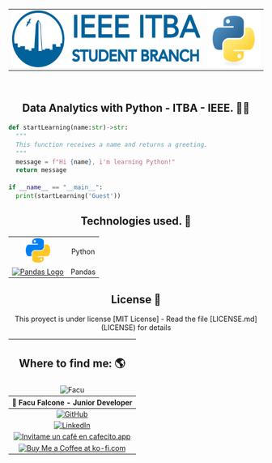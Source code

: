 <table align='center'>
  <tr>
    <td><img alt="ITBA_IEEE Logo" src="https://github.com/caidevOficial/Logos/blob/master/Instituciones/logo_oficial_itba_ieee.png?raw=true" height="112px" /></td>
    <td><img alt="Python Logo" src="https://github.com/devicons/devicon/raw/master/icons/python/python-original.svg?raw=true" height="112px" /></td>
  </tr>
  </table>
  </br>

<h2 align='center'>Data Analytics with Python - ITBA - IEEE. 👨‍💻</h2>

```python
def startLearning(name:str)->str:
  """
  This function receives a name and returns a greeting.
  """
  message = f"Hi {name}, i'm learning Python!"
  return message

if __name__ == "__main__":
  print(startLearning('Guest'))

```

<table align='center'>
  <tr align='center'>
    <h2 align='center'>Technologies used. 📌</h2>
    <td>
      <a href="https://www.python.org/downloads/"><img alt="Pyhton Logo" src="https://github.com/caidevOficial/Logos/blob/master/Lenguajes/py_logo1_1.png?raw=true" width="50px" height="50px" /></a>
    </td>
    <td><center>Python</center></td>
  </tr>
  <tr align='center'>
    <td>
      <a href="https://pandas.pydata.org/"><img alt="Pandas Logo" src="https://upload.wikimedia.org/wikipedia/commons/thumb/e/ed/Pandas_logo.svg/1200px-Pandas_logo.svg.png?raw=true" height="50px" /></a>
    </td>
    <td><center>Pandas</center></td>
  </tr>
</table>

<h2 align='center'>License 📄</h2>

<p align='center'>This proyect is under license [MIT License] - Read the file [LICENSE.md](LICENSE) for details</p>


<table align='center'>
  <theader>
  <th><h2 align='center'>Where to find me: 🌎</h2></th>
    <tr align='center'>
      <td>
        <img class="circular" alt="Facu" src="https://avatars1.githubusercontent.com/u/12877139?s=400&u=d369ee24466653d9bbeeb9654930e3ff1c67b76a&v=4" width="80px" height="80px" />
      </td>
    </tr>
    <th><center>🤴 Facu Falcone - Junior Developer</center></th>
    </theader>
    <tbody>
    <tr align='center'>
      <td>
        <a href="https://github.com/caidevOficial/">
          <img alt="GitHub" src="https://img.shields.io/badge/GitHub-%2312100E.svg?&style=for-the-badge&logo=Github&logoColor=white" width="125px" height="30px" />
        </a>
      </td>
    </tr>
    <tr align='center'>
      <td>
          <a href="https://www.linkedin.com/in/facundo-falcone/">
            <img alt="LinkedIn" src="https://img.shields.io/badge/linkedin-%230077B5.svg?&style=for-the-badge&logo=linkedin&logoColor=white" width="125px" height="30px" />
          </a>
      </td>
    </tr>
    <tr align='center'>
      <td>
        <a href="https://cafecito.app/caidevoficial/">
          <img alt='Invitame un café en cafecito.app' srcset='https://cdn.cafecito.app/imgs/buttons/button_5.png 1x, https://cdn.cafecito.app/imgs/buttons/button_5_2x.png 2x, https://cdn.cafecito.app/imgs/buttons/button_5_3.75x.png 3.75x' src='https://cdn.cafecito.app/imgs/buttons/button_5.png' width="125px" height="30px" />
        </a>
      </td>
    </tr>
    <tr align='center'>
      <td>
        <a href='https://ko-fi.com/P5P74JBOH' target='_blank'>
          <img width="125px" height="30px" style='border:0px;height:36px;' src='https://cdn.ko-fi.com/cdn/kofi1.png?v=2' border='0' alt='Buy Me a Coffee at ko-fi.com' />
        </a>
      </td>
    </tr>
  </tbody>
</table>
